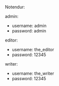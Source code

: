 Notendur:

admin:
- username: admin
- password: admin

editor:
- username: the_editor
- password: 12345

writer:
- username: the_writer
- password: 12345
